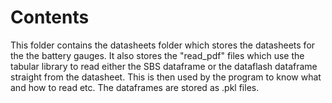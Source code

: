 # Contents

This folder contains the datasheets folder which stores the datasheets for the the battery gauges. It also stores the "read_pdf" files which use the tabular library to read either the SBS dataframe or the dataflash dataframe straight from the datasheet. This is then used by the program to know what and how to read etc. The dataframes are stored as .pkl files.